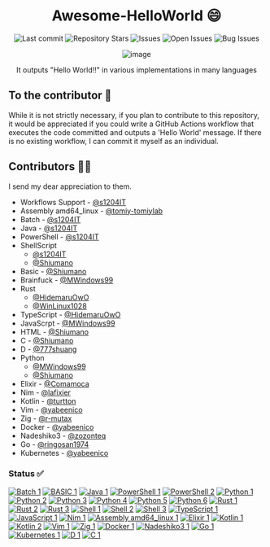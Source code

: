 <div align="center">
  
# Awesome-HelloWorld 😄

![Last commit](https://img.shields.io/github/last-commit/HidemaruOwO/Awesome-HelloWorld?style=flat-square)
![Repository Stars](https://img.shields.io/github/stars/HidemaruOwO/Awesome-HelloWorld?style=flat-square)
![Issues](https://img.shields.io/github/issues/HidemaruOwO/Awesome-HelloWorld?style=flat-square)
![Open Issues](https://img.shields.io/github/issues-raw/HidemaruOwO/Awesome-HelloWorld?style=flat-square)
![Bug Issues](https://img.shields.io/github/issues/HidemaruOwO/Awesome-HelloWorld/bug?style=flat-square)

![image](https://user-images.githubusercontent.com/82384920/222029138-9b381d88-044a-46f7-9faa-c74ff0e512ba.png)

It outputs "Hello World!!" in various implementations in many languages
  
</div>

## To the contributor 🤝

While it is not strictly necessary, if you plan to contribute to this repository, it would be appreciated if you could write a GitHub Actions workflow that executes the code committed and outputs a 'Hello World' message. If there is no existing workflow, I can commit it myself as an individual.

## Contributors 🙋‍♂️

I send my dear appreciation to them.

- Workflows Support - [@s1204IT](https://github.com/s1204IT)
- Assembly amd64_linux - [@tomiy-tomiylab](https://github.com/tomiy-tomiylab)
- Batch - [@s1204IT](https://github.com/s1204IT)
- Java - [@s1204IT](https://github.com/s1204IT)
- PowerShell - [@s1204IT](https://github.com/s1204IT)
- ShellScript 
  - [@s1204IT](https://github.com/s1204IT)
  - [@Shiumano](https://github.com/Shiumano)
- Basic - [@Shiumano](https://github.com/Shiumano)
- Brainfuck - [@MWindows99](https://github.com/MWindows99)
- Rust
  - [@HidemaruOwO](https://github.com/HidemaruOwO)
  - [@WinLinux1028](https://github.com/WinLinux1028)
- TypeScript - [@HidemaruOwO](https://github.com/HidemaruOwO)
- JavaScrpt - [@MWindows99](https://github.com/MWindows99)
- HTML - [@Shiumano](https://github.com/Shiumano)
- C - [@Shiumano](https://github.com/Shiumano)
- D - [@777shuang](https://github.com/777shuang)
- Python
  - [@MWindows99](https://github.com/MWindows99)
  - [@Shiumano](https://github.com/Shiumano)
- Elixir - [@Comamoca](https://github.com/Comamoca)
- Nim - [@lafixier](https://github.com/lafixier)
- Kotlin - [@turtton](https://github.com/turtton)
- Vim - [@yabeenico](https://github.com/yabeenico)
- Zig - [@r-mutax](https://github.com/r-mutax)
- Docker - [@yabeenico](https://github.com/yabeenico)
- Nadeshiko3 - [@zozonteq](https://github.com/zozonteq)
- Go - [@ringosan1974](https://github.com/ringosan1974)
- Kubernetes - [@yabeenico](https://github.com/yabeenico)

### Status ✅
[![Batch 1](https://github.com/HidemaruOwO/Awesome-HelloWorld/actions/workflows/batch-1.yml/badge.svg?event=push)](https://github.com/HidemaruOwO/Awesome-HelloWorld/actions/workflows/batch-1.yml)
[![BASIC 1](https://github.com/HidemaruOwO/Awesome-HelloWorld/actions/workflows/basic-1.yml/badge.svg?event=push)](https://github.com/HidemaruOwO/Awesome-HelloWorld/actions/workflows/basic-1.yml)
[![Java 1](https://github.com/HidemaruOwO/Awesome-HelloWorld/actions/workflows/java-1.yml/badge.svg?event=push)](https://github.com/HidemaruOwO/Awesome-HelloWorld/actions/workflows/java-1.yml)
[![PowerShell 1](https://github.com/HidemaruOwO/Awesome-HelloWorld/actions/workflows/pwsh-1.yml/badge.svg?event=push)](https://github.com/HidemaruOwO/Awesome-HelloWorld/actions/workflows/pwsh-1.yml)
[![PowerShell 2](https://github.com/HidemaruOwO/Awesome-HelloWorld/actions/workflows/pwsh-2.yml/badge.svg?event=push)](https://github.com/HidemaruOwO/Awesome-HelloWorld/actions/workflows/pwsh-2.yml)
[![Python 1](https://github.com/HidemaruOwO/Awesome-HelloWorld/actions/workflows/python-1.yml/badge.svg?event=push)](https://github.com/HidemaruOwO/Awesome-HelloWorld/actions/workflows/python-1.yml)
[![Python 2](https://github.com/HidemaruOwO/Awesome-HelloWorld/actions/workflows/python-2.yml/badge.svg?event=push)](https://github.com/HidemaruOwO/Awesome-HelloWorld/actions/workflows/python-2.yml)
[![Python 3](https://github.com/HidemaruOwO/Awesome-HelloWorld/actions/workflows/python-3.yml/badge.svg?event=push)](https://github.com/HidemaruOwO/Awesome-HelloWorld/actions/workflows/python-3.yml)
[![Python 4](https://github.com/HidemaruOwO/Awesome-HelloWorld/actions/workflows/python-4.yml/badge.svg?event=push)](https://github.com/HidemaruOwO/Awesome-HelloWorld/actions/workflows/python-4.yml)
[![Python 5](https://github.com/HidemaruOwO/Awesome-HelloWorld/actions/workflows/python-5.yml/badge.svg?event=push)](https://github.com/HidemaruOwO/Awesome-HelloWorld/actions/workflows/python-5.yml)
[![Python 6](https://github.com/HidemaruOwO/Awesome-HelloWorld/actions/workflows/python-6.yml/badge.svg?event=push)](https://github.com/HidemaruOwO/Awesome-HelloWorld/actions/workflows/python-6.yml)
[![Rust 1](https://github.com/HidemaruOwO/Awesome-HelloWorld/actions/workflows/rust-1.yml/badge.svg?event=push)](https://github.com/HidemaruOwO/Awesome-HelloWorld/actions/workflows/rust-1.yml)
[![Rust 2](https://github.com/HidemaruOwO/Awesome-HelloWorld/actions/workflows/rust-2.yml/badge.svg?event=push)](https://github.com/HidemaruOwO/Awesome-HelloWorld/actions/workflows/rust-2.yml)
[![Rust 3](https://github.com/HidemaruOwO/Awesome-HelloWorld/actions/workflows/rust-3.yml/badge.svg?event=push)](https://github.com/HidemaruOwO/Awesome-HelloWorld/actions/workflows/rust-3.yml)
[![Shell 1](https://github.com/HidemaruOwO/Awesome-HelloWorld/actions/workflows/shell-1.yml/badge.svg?event=push)](https://github.com/HidemaruOwO/Awesome-HelloWorld/actions/workflows/shell-1.yml)
[![Shell 2](https://github.com/HidemaruOwO/Awesome-HelloWorld/actions/workflows/shell-2.yml/badge.svg?event=push)](https://github.com/HidemaruOwO/Awesome-HelloWorld/actions/workflows/shell-2.yml)
[![Shell 3](https://github.com/HidemaruOwO/Awesome-HelloWorld/actions/workflows/shell-3.yml/badge.svg?event=push)](https://github.com/HidemaruOwO/Awesome-HelloWorld/actions/workflows/shell-3.yml)
[![TypeScript 1](https://github.com/HidemaruOwO/Awesome-HelloWorld/actions/workflows/ts-1.yml/badge.svg?event=push)](https://github.com/HidemaruOwO/Awesome-HelloWorld/actions/workflows/ts-1.yml)
[![JavaScript 1](https://github.com/HidemaruOwO/Awesome-HelloWorld/actions/workflows/js-1.yml/badge.svg?event=push)](https://github.com/HidemaruOwO/Awesome-HelloWorld/actions/workflows/js-1.yml)
[![Nim 1](https://github.com/HidemaruOwO/Awesome-HelloWorld/actions/workflows/nim-1.yaml/badge.svg?event=push)](https://github.com/HidemaruOwO/Awesome-HelloWorld/actions/workflows/nim-1.yaml)
[![Assembly amd64_linux 1](https://github.com/HidemaruOwO/Awesome-HelloWorld/actions/workflows/asm_amd64_linux-1.yml/badge.svg?event=push)](https://github.com/HidemaruOwO/Awesome-HelloWorld/actions/workflows/asm_amd64_linux-1.yml)
[![Elixir 1](https://github.com/HidemaruOwO/Awesome-HelloWorld/actions/workflows/elixir-1.yml/badge.svg?event=push)](https://github.com/HidemaruOwO/Awesome-HelloWorld/actions/workflows/elixir-1.yml)
[![Kotlin 1](https://github.com/HidemaruOwO/Awesome-HelloWorld/actions/workflows/kotlin-1.yml/badge.svg?event=push)](https://github.com/HidemaruOwO/Awesome-HelloWorld/actions/workflows/kotlin-1.yml)
[![Kotlin 2](https://github.com/HidemaruOwO/Awesome-HelloWorld/actions/workflows/kotlin-2.yml/badge.svg?event=push)](https://github.com/HidemaruOwO/Awesome-HelloWorld/actions/workflows/kotlin-2.yml)
[![Vim 1](https://github.com/HidemaruOwO/Awesome-HelloWorld/actions/workflows/vim-1.yml/badge.svg?event=push)](https://github.com/HidemaruOwO/Awesome-HelloWorld/actions/workflows/vim-1.yml)
[![Zig 1](https://github.com/r-mutax/Awesome-HelloWorld/actions/workflows/zig-1.yml/badge.svg?event=push)](https://github.com/r-mutax/Awesome-HelloWorld/actions/workflows/zig-1.yml)
[![Docker 1](https://github.com/HidemaruOwO/Awesome-HelloWorld/actions/workflows/docker-1.yml/badge.svg?event=push)](https://github.com/HidemaruOwO/Awesome-HelloWorld/actions/workflows/docker-1.yml)
[![Nadeshiko3 1](https://github.com/HidemaruOwO/Awesome-HelloWorld/actions/workflows/nadeshiko3-1.yml/badge.svg?event=push)](https://github.com/HidemaruOwO/Awesome-HelloWorld/actions/workflows/nadeshiko3-1.yml)
[![Go 1](https://github.com/HidemaruOwO/Awesome-HelloWorld/actions/workflows/go-1.yml/badge.svg?event=push)](https://github.com/HidemaruOwO/Awesome-HelloWorld/actions/workflows/go-1.yml)
[![Kubernetes 1](https://github.com/HidemaruOwO/Awesome-HelloWorld/actions/workflows/kubernetes-1.yml/badge.svg)](https://github.com/HidemaruOwO/Awesome-HelloWorld/actions/workflows/kubernetes-1.yml)
[![D 1](https://github.com/HidemaruOwO/Awesome-HelloWorld/actions/workflows/d-1.yml/badge.svg?event=push)](https://github.com/HidemaruOwO/Awesome-HelloWorld/actions/workflows/d-1.yml)
[![C 1](https://github.com/HidemaruOwO/Awesome-HelloWorld/actions/workflows/c-1.yml/badge.svg?event=push)](https://github.com/HidemaruOwO/Awesome-HelloWorld/actions/workflows/c-1.yml)
